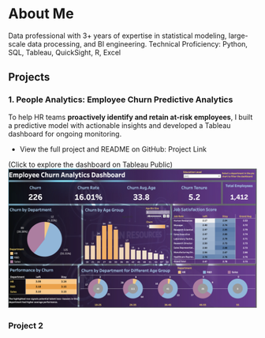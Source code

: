 # About Me
Data professional with 3+ years of expertise in statistical modeling, large-scale data processing, and BI engineering. 
Technical Proficiency: Python, SQL, Tableau, QuickSight, R, Excel
## Projects
### 1. People Analytics: Employee Churn Predictive Analytics
To help HR teams **proactively identify and retain at-risk employees**, I built a predictive model with actionable insights and developed a Tableau dashboard for ongoing monitoring.  
- View the full project and README on GitHub: Project Link

(Click to explore the dashboard on Tableau Public)
[![Thumbnail_EC](docs/assets/Thumbnail_EC.jpg)](https://public.tableau.com/shared/DQSK678RN?:display_count=n&:origin=viz_share_link![image](https://github.com/user-attachments/assets/356ff59a-3aaf-4772-ba7d-cc1170881603))

### Project 2
